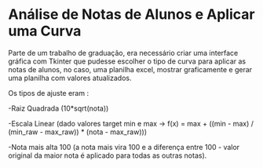 # Análise de Notas de Alunos e Aplicar uma Curva
Parte de um trabalho de graduação, era necessário criar uma interface gráfica com Tkinter que pudesse escolher o tipo de curva para aplicar as notas de alunos, no caso, uma planilha excel, mostrar graficamente e gerar uma planilha com valores atualizados.

Os tipos de ajuste eram :

-Raiz Quadrada (10*sqrt(nota))

-Escala Linear (dado valores target min e max -> f(x) = max + ((min - max) / (min_raw - max_raw)) * (nota - max_raw)))

-Nota mais alta 100 (a nota mais vira 100 e a diferença entre 100 - valor original da maior nota é aplicado para todas as outras notas).
